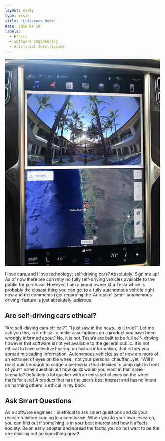 ```yaml
---
layout: essay
type: essay
title: "Ludicrous Mode"
date: 2019-04-18
labels:
  - Ethics
  - Software Engineering
  - Artificial Intelligence
---
```

<img class="ui medium left floated image" src="https://raw.githubusercontent.com/audreyford/audreyford.github.io/master/images/teslascreen.jpg">

I love cars, and I love technology; self-driving cars?  Absolutely!  Sign me up!  As of now there are currently no fully self-driving vehicles available to the public for purchase.  However, I am a proud owner of a Tesla which is probably the closest thing you can get to a fully autonomous vehicle right now and the comments I get regarding the ‘Autopilot’ (semi-autonomous driving) feature is just absolutely ludicrous.

## Are self-driving cars ethical?

“Are self-driving cars ethical?”, “I just saw in the news…is it true?”.  Let me ask you this, is it ethical to make assumptions on a product you have been wrongly informed about?  No, it is not.  Tesla’s are built to be full self- driving however that software is not yet available to the general public.  It is not ethical to have selective hearing on factual information, that is how you spread misleading information.  Autonomous vehicles as of now are more of an extra set of eyes on the wheel, not your personal chauffer…yet.  “Will it react quick enough to dodge a pedestrian that decides to jump right in front of you?”  Same question but how quick would you react in that same scenario?  Definitely a lot quicker with an extra set of eyes on the wheel that’s for sure!  A product that has the user’s best interest and has no intent on harming others is ethical in my book.

## Ask Smart Questions

As a software engineer it is ethical to ask smart questions and do your research before coming to a conclusion.   When you do your own research, you can find out if something is in your best interest and how it affects society.  Be an early adopter and spread the facts; you do not want to be the one missing out on something great!

